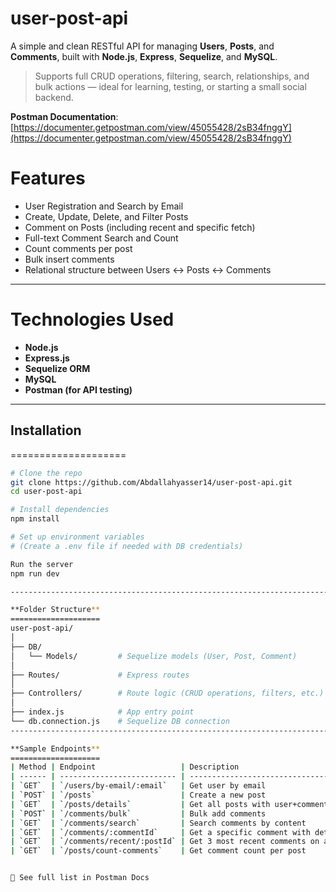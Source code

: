 # user-post-api

A simple and clean RESTful API for managing **Users**, **Posts**, and **Comments**, built with **Node.js**, **Express**, **Sequelize**, and **MySQL**.

> Supports full CRUD operations, filtering, search, relationships, and bulk actions — ideal for learning, testing, or starting a small social backend.

 **Postman Documentation**:  
[https://documenter.getpostman.com/view/45055428/2sB34fnggY](https://documenter.getpostman.com/view/45055428/2sB34fnggY)


 **Features**
================
- User Registration and Search by Email
- Create, Update, Delete, and Filter Posts
- Comment on Posts (including recent and specific fetch)
- Full-text Comment Search and Count
- Count comments per post
- Bulk insert comments
- Relational structure between Users ↔ Posts ↔ Comments

------------------------------------------------------------------------------------------------------------------------------------------------------------------------------------



 ****Technologies Used****
===========================
- **Node.js**
- **Express.js**
- **Sequelize ORM**
- **MySQL**
- **Postman (for API testing)**
------------------------------------------------------------------------------------------------------------------------------------------------------------------------------------


## Installation
====================
```bash
# Clone the repo
git clone https://github.com/Abdallahyasser14/user-post-api.git
cd user-post-api

# Install dependencies
npm install

# Set up environment variables
# (Create a .env file if needed with DB credentials)

Run the server
npm run dev

------------------------------------------------------------------------------------------------------------------------------------------------------------------------------------

**Folder Structure**
====================
user-post-api/
│
├── DB/
│   └── Models/         # Sequelize models (User, Post, Comment)
│
├── Routes/             # Express routes
│
├── Controllers/        # Route logic (CRUD operations, filters, etc.)
│
├── index.js            # App entry point
└── db.connection.js    # Sequelize DB connection
------------------------------------------------------------------------------------------------------------------------------------------------------------------------------------

**Sample Endpoints**
====================
| Method | Endpoint                   | Description                          |
| ------ | -------------------------- | ------------------------------------ |
| `GET`  | `/users/by-email/:email`   | Get user by email                    |
| `POST` | `/posts`                   | Create a new post                    |
| `GET`  | `/posts/details`           | Get all posts with user+comments     |
| `POST` | `/comments/bulk`           | Bulk add comments                    |
| `GET`  | `/comments/search`         | Search comments by content           |
| `GET`  | `/comments/:commentId`     | Get a specific comment with details  |
| `GET`  | `/comments/recent/:postId` | Get 3 most recent comments on a post |
| `GET`  | `/posts/count-comments`    | Get comment count per post           |


🔗 See full list in Postman Docs
